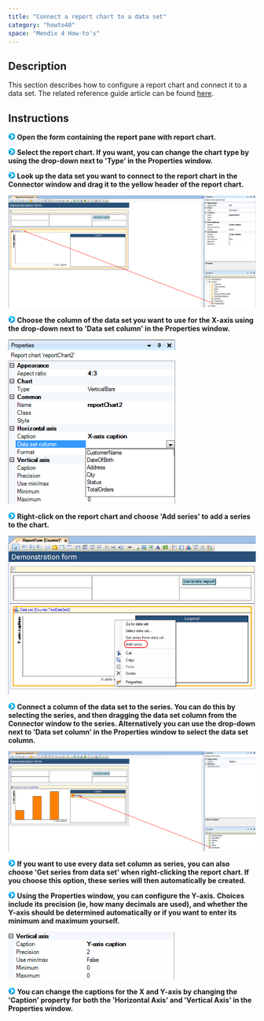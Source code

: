 ```yaml
---
title: "Connect a report chart to a data set"
category: "howto40"
space: "Mendix 4 How-to's"
---
```

## Description

This section describes how to configure a report chart and connect it to a data set. The related reference guide article can be found [here](https://world.mendix.com/pages/releaseview.action?pageId=12387633).

## Instructions

![](attachments/819203/917932.png) **Open the form containing the report pane with report chart.**

![](attachments/819203/917932.png) **Select the report chart. If you want, you can change the chart type by using the drop-down next to 'Type' in the Properties window.**

![](attachments/819203/917932.png) **Look up the data set you want to connect to the report chart in the Connector window and drag it to the yellow header of the report chart.**

![](attachments/2621481/2752703.png)

![](attachments/819203/917932.png) **Choose the column of the data set you want to use for the X-axis using the drop-down next to 'Data set column' in the Properties window.**

![](attachments/2621481/2752702.png)

![](attachments/819203/917932.png) **Right-click on the report chart and choose 'Add series' to add a series to the chart.**

![](attachments/2621481/2752705.png)

![](attachments/819203/917932.png) **Connect a column of the data set to the series. You can do this by selecting the series, and then dragging the data set column from the Connector window to the series. Alternatively you can use the drop-down next to 'Data set column' in the Properties window to select the data set column.**

![](attachments/2621481/2752708.png)

![](attachments/819203/917932.png) **If you want to use every data set column as series, you can also choose 'Get series from data set' when right-clicking the report chart. If you choose this option, these series will then automatically be created.**

![](attachments/819203/917932.png) **Using the Properties window, you can configure the Y-axis. Choices include its precision (ie, how many decimals are used), and whether the Y-axis should be determined automatically or if you want to enter its minimum and maximum yourself.**

![](attachments/2621481/2752709.png)

![](attachments/819203/917932.png) **You can change the captions for the X and Y-axis by changing the 'Caption' property for both the 'Horizontal Axis' and 'Vertical Axis' in the Properties window.**

